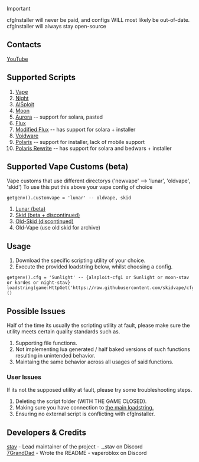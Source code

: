 > [!IMPORTANT]
> cfgInstaller will never be paid, and configs WILL most likely be out-of-date.
> cfgInstaller will always stay open-source
## Contacts
[YouTube](https://youtube.com/@stavexploitz)

## Supported Scripts
1. [Vape](https://github.com/7GrandDadPGN/VapeV4ForRoblox)
2. [Night](https://discord.gg/Nt4BnPnYPB)
3. [AlSploit](https://discord.gg/BgaPWbrjyJ)
4. [Moon](https://discord.gg/GyKEDmVkPQ)
5. [Aurora](https://github.com/cocotv666/Aurora) -- support for solara, pasted
6. [Flux](https://discord.gg/X4T9HrK2ge)
7. [Modified Flux](https://github.com/sstvskids/Flux) -- has support for solara + installer
8. [Voidware](https://github.com/VapeVoidware/)
9. [Polaris](https://github.com/sstvskids/Polaris) -- support for installer, lack of mobile support
10. [Polaris Rewrite](https://github.com/sstvskids/PolarisRewrite) -- has support for solara and bedwars + installer

## Supported Vape Customs (beta)
Vape customs that use different directorys ('newvape' --> 'lunar', 'oldvape', 'skid')
To use this put this above your vape config of choice
```luau
getgenv().customvape = 'lunar' -- oldvape, skid
```
1. [Lunar (beta)](https://discord.gg/4e7CJCxGE6)
2. [Skid (beta + discontinued)](https://github.com/skidvape/SkidForRoblox)
3. [Old-Skid (discontinued)](https://github.com/sstvskids/SkidVapeForRoblox)
4. Old-Vape (use old skid for archive)

## Usage
1. Download the specific scripting utility of your choice.
2. Execute the provided loadstring below, whilst choosing a config.
```luau
getgenv().cfg = 'Sunlight' -- {alsploit-cfg1 or Sunlight or moon-stav or kardes or night-stav}
loadstring(game:HttpGet('https://raw.githubusercontent.com/skidvape/cfgInstaller/refs/heads/main/installer.luau'))()
```

## Possible Issues
Half of the time its usually the scripting utility at fault, please make sure the utility meets certain quality standards such as.
1. Supporting file functions.
2. Not implementing lua generated / half baked versions of such functions resulting in unintended behavior.
3. Maintaing the same behavior across all usages of said functions.
### User Issues
If its not the supposed utility at fault, please try some troubleshooting steps.
1. Deleting the script folder (WITH THE GAME CLOSED).
2. Making sure you have connection to [the main loadstring.](https://raw.githubusercontent.com/skidvape/cfgInstaller/refs/heads/main/installer.luau)
3. Ensuring no external script is conflicting with cfgInstaller.

## Developers & Credits
[stav](https://github.com/sstvskids) - Lead maintainer of the project - ._stav on Discord
<br/>
[7GrandDad](https://github.com/7GrandDadPGN) - Wrote the README - vaperoblox on Discord
